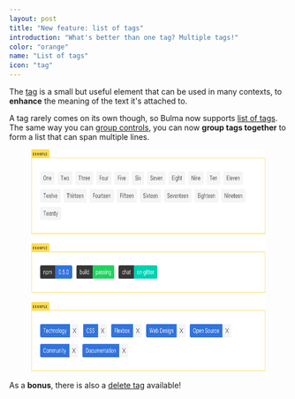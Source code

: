 ```yaml
---
layout: post
title: "New feature: list of tags"
introduction: "What's better than one tag? Multiple tags!"
color: "orange"
name: "List of tags"
icon: "tag"
---
```


The [tag](/documentation/elements/tag/) is a small but useful element that can be used in many contexts, to **enhance** the meaning of the text it's attached to.

A tag rarely comes on its own though, so Bulma now supports [list of tags](/documentation/elements/tag/#list-of-tags). The same way you can [group controls](together), you can now **group tags together** to form a list that can span multiple lines.

<figure>
  <a href="{{ site.url }}/documentation/elements/tag/#list-of-tags">
    <img src="/images/blog/list-of-tags.png" alt="List of tags in CSS" width="660" height="401">
  </a>
</figure>

As a **bonus**, there is also a [delete tag](/documentation/elements/tag/#combinations) available!